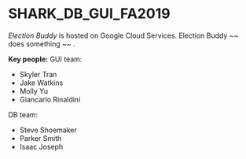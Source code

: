 # SHARK_DB_GUI_FA2019
*Election Buddy* is hosted on Google Cloud Services. Election Buddy ~~ does something ~~ .

**Key people:**
GUI team:
- Skyler Tran
- Jake Watkins
- Molly Yu
- Giancarlo Rinaldini


DB team:
- Steve Shoemaker
- Parker Smith
- Isaac Joseph
